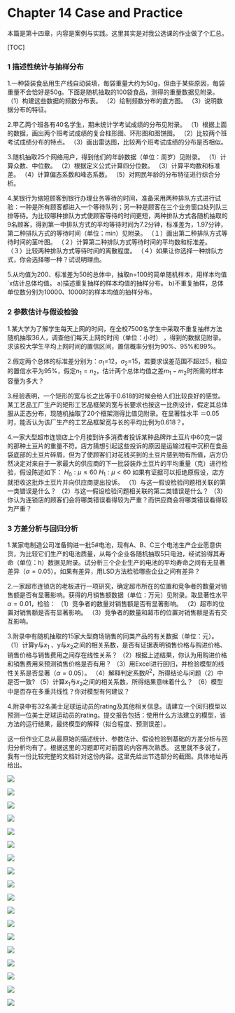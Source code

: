 ﻿# Chapter 14 Case and Practice
本篇是第十四章，内容是案例与实践。这里其实是对我公选课的作业做了个汇总。

[TOC]
### 1 描述性统计与抽样分布
1.一种袋装食品用生产线自动装填，每袋重量大约为50g，但由于某些原因，每袋重量不会恰好是50g。下面是随机抽取的100袋食品，测得的重量数据见附录。
（1）构建这些数据的频数分布表。
（2）绘制频数分布的直方图。
（3）说明数据分布的特征。

2.甲乙两个班各有40名学生，期末统计学考试成绩的分布见附录。
（1）根据上面的数据，画出两个班考试成绩的复合柱形图、环形图和图饼图。
（2）比较两个班考试成绩分布的特点。
（3）画出雷达图，比较两个班考试成绩的分布是否相似。

3.随机抽取25个网络用户，得到他们的年龄数据（单位：周岁）见附录。
（1）计算众数、中位数。
（2）根据定义公式计算四分位数。
（3）计算平均数和标准差。
（4）计算偏态系数和峰态系数。
（5）对网民年龄的分布特征进行综合分析。

4.某银行为缩短顾客到银行办理业务等待的时间，准备采用两种排队方式进行试验：一种是所有顾客都进入一个等待队列；另一种是顾客在三个业务窗口处列队三排等待。为比较哪种排队方式使顾客等待的时间更短，两种排队方式各随机抽取的9名顾客，得到第一中排队方式的平均等待时间为7.2分钟，标准差为，1.97分钟，第二种排队方式的等待时间（单位：min）见附录。
（１）画出第二种排队方式等待时间的茎叶图。
（２）计算第二种排队方式等待时间的平均数和标准差。
（３）比较两种排队方式等待时间的离散程度。
（４）如果让你选择一种排队方式，你会选择哪一种？试说明理由。

5.从均值为200、标准差为50的总体中，抽取n=100的简单随机样本，用样本均值`x估计总体均值。 
a)描述重复抽样的样本均值的抽样分布。 
b)不重复抽样，总体单位数分别为10000、1000时的样本均值的抽样分布。 


### 2 参数估计与假设检验
1.某大学为了解学生每天上网的时间，在全校7500名学生中采取不重复抽样方法随机抽取36人，调查他们每天上网的时间（单位：小时） ，得到的数据见附录。求该校大学生平均上网时间的置信区间，置信概率分别为90%、95%和99%。


2.假定两个总体的标准差分别为：$\sigma_1$=12，$\sigma_2$=15，若要求误差范围不超过5，相应的置信水平为95%，假定$n_1=n_2$，估计两个总体均值之差$m_1-m_2$时所需的样本容量为多大？ 


3.经验表明，一个矩形的宽与长之比等于0.618的时候会给人们比较良好的感觉。某工艺品工厂生产的矩形工艺品框架的宽与长要求也按这一比例设计，假定其总体服从正态分布，现随机抽取了20个框架测得比值见附录。在显著性水平 ＝0.05时，能否认为该厂生产的工艺品框架宽与长的平均比例为0.618？。


4.一家大型超市连锁店上个月接到许多消费者投诉某种品牌炸土豆片中60克一袋的那种土豆片的重量不符。店方猜想引起这些投诉的原因是运输过程中沉积在食品袋底部的土豆片碎屑，但为了使顾客们对花钱买到的土豆片感到物有所值，店方仍然决定对来自于一家最大的供应商的下一批袋装炸土豆片的平均重量（克）进行检验，假设陈述如下： 
                $H_0: \mu\le 60$      $H_1:\mu<60$
如果有证据可以拒绝原假设，店方就拒收这批炸土豆片并向供应商提出投诉。
（1）与这一假设检验问题相关联的第一类错误是什么？
（2）与这一假设检验问题相关联的第二类错误是什么？
（3）你认为连锁店的顾客们会将哪类错误看得较为严重？而供应商会将哪类错误看得较为严重？


### 3 方差分析与回归分析
1.某家电制造公司准备购进一批5#电池，现有A、B、C三个电池生产企业愿意供货，为比较它们生产的电池质量，从每个企业各随机抽取5只电池，经试验得其寿命（单位：h）数据见附录。试分析三个企业生产的电池的平均寿命之间有无显著差异（$\alpha=0.05$）。如果有差异，用LSD方法检验哪些企业之间有差异？


2.一家超市连锁店的老板进行一项研究，确定超市所在的位置和竞争者的数量对销售额是否有显著影响。获得的月销售额数据（单位：万元）见附录。取显著性水平$\alpha=0.01$，检验：
（1）竞争者的数量对销售额是否有显著影响。
（2）超市的位置对销售额是否有显著影响。
（3）竞争者的数量和超市的位置对销售额是否有交互影响。


3.附录中有随机抽取的15家大型商场销售的同类产品的有关数据（单位：元）。
（1）计算y与$x_1$ 、y与$x_2$之间的相关系数，是否有证据表明销售价格与购进价格、销售价格与销售费用之间存在线性关系？
（2）根据上述结果，你认为用购进价格和销售费用来预测销售价格是否有用？
（3）用Excel进行回归，并检验模型的线性关系是否显著（$\alpha=0.05$）。
（4）解释判定系数$R^2$，所得结论与问题（2）中是否一致?
（5）计算$x_1$与$x_2$之间的相关系数，所得结果意味着什么？
（6）模型中是否存在多重共线性？你对模型有何建议？


4.附录中有32名美士足球运动员的rating及其他相关信息。请建立一个回归模型以预测一位美士足球运动员的rating。提交报告包括：使用什么方法建立的模型，该方法的运行结果，最终模型的解释（拟合程度、预测误差）。

这一份作业汇总从最原始的描述统计、参数估计、假设检验到基础的方差分析与回归分析均有了。根据这里的习题即可对前面的内容再次熟悉。
这里就不多说了，我有一份比较完整的文档针对这份内容。这里先给出节选部分的截图。具体地址再给出。

![](http://pbl6hpz34.bkt.clouddn.com/QQ%E6%88%AA%E5%9B%BE20171008212350.jpg)

![](http://pbl6hpz34.bkt.clouddn.com/QQ%E6%88%AA%E5%9B%BE20171008212403.jpg)

![](http://pbl6hpz34.bkt.clouddn.com/QQ%E6%88%AA%E5%9B%BE20171008212410.jpg)

![](http://pbl6hpz34.bkt.clouddn.com/QQ%E6%88%AA%E5%9B%BE20171008212420.jpg)

![](http://pbl6hpz34.bkt.clouddn.com/QQ%E6%88%AA%E5%9B%BE20171008212433.jpg)

![](http://pbl6hpz34.bkt.clouddn.com/QQ%E6%88%AA%E5%9B%BE20171008212442.jpg)

![](http://pbl6hpz34.bkt.clouddn.com/QQ%E6%88%AA%E5%9B%BE20171008212459.jpg)

![](http://pbl6hpz34.bkt.clouddn.com/QQ%E6%88%AA%E5%9B%BE20171008212511.jpg)

![](http://pbl6hpz34.bkt.clouddn.com/QQ%E6%88%AA%E5%9B%BE20171008212519.jpg)

![](http://pbl6hpz34.bkt.clouddn.com/QQ%E6%88%AA%E5%9B%BE20171008212528.jpg)

![](http://pbl6hpz34.bkt.clouddn.com/QQ%E6%88%AA%E5%9B%BE20171008212538.jpg)

![](http://pbl6hpz34.bkt.clouddn.com/QQ%E6%88%AA%E5%9B%BE20171008212545.jpg)

![](http://pbl6hpz34.bkt.clouddn.com/QQ%E6%88%AA%E5%9B%BE20171008212552.jpg)

![](http://pbl6hpz34.bkt.clouddn.com/QQ%E6%88%AA%E5%9B%BE20171008212558.jpg)

![](http://pbl6hpz34.bkt.clouddn.com/QQ%E6%88%AA%E5%9B%BE20171008212607.jpg)

![](http://pbl6hpz34.bkt.clouddn.com/QQ%E6%88%AA%E5%9B%BE20171008212612.jpg)

![](http://pbl6hpz34.bkt.clouddn.com/QQ%E6%88%AA%E5%9B%BE20171008212620.jpg)

![](http://pbl6hpz34.bkt.clouddn.com/QQ%E6%88%AA%E5%9B%BE20171008212629.jpg)